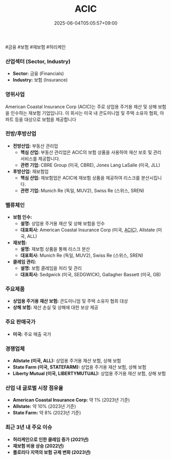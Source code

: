 ﻿---
title: "ACIC"
date: 2025-06-04T05:05:57+09:00
lastmod: 2025-06-04T05:05:57+09:00
type: docs
sidebar:
  open: true
weight: 19
---
<div style="display:none">
  <meta property="article:published_time" content="2025-06-03T20:05:57Z" />
  <meta property="article:modified_time" content="2025-06-03T20:05:57Z" />
</div>
#금융 #보험 #재보험 #허리케인

### 산업섹터 (Sector, Industry)

- **Sector:** 금융 (Financials)
- **Industry:** 보험 (Insurance)

### 영위사업

American Coastal Insurance Corp (ACIC)는 주로 상업용 주거용 재산 및 상해 보험을 인수하는 재보험 기업입니다. 이 회사는 미국 내 콘도미니엄 및 주택 소유자 협회, 아파트 등을 대상으로 보험을 제공합니다

### 전방/후방산업

- **전방산업:** 부동산 관리업
    - **핵심 산업:** 부동산 관리업은 ACIC의 보험 상품을 사용하여 재산 보호 및 관리 서비스를 제공합니다.
    - **관련 기업:** CBRE Group (미국, CBRE), Jones Lang LaSalle (미국, JLL)
- **후방산업:** 재보험업
    - **핵심 산업:** 재보험업은 ACIC에 재보험 상품을 제공하여 리스크를 분산시킵니다.
    - **관련 기업:** Munich Re (독일, MUV2), Swiss Re (스위스, SREN)

### 밸류체인

- **보험 인수:**
    - **설명:** 상업용 주거용 재산 및 상해 보험을 인수
    - **대표회사:** American Coastal Insurance Corp (미국, [ACIC](/company-analysis/acic/)), Allstate (미국, ALL)
- **재보험:**
    - **설명:** 재보험 상품을 통해 리스크 분산
    - **대표회사:** Munich Re (독일, MUV2), Swiss Re (스위스, SREN)
- **클레임 관리:**
    - **설명:** 보험 클레임을 처리 및 관리
    - **대표회사:** Sedgwick (미국, SEDGWICK), Gallagher Bassett (미국, GB)

### 주요제품

- **상업용 주거용 재산 보험:** 콘도미니엄 및 주택 소유자 협회 대상
- **상해 보험:** 재산 손실 및 상해에 대한 보상 제공

### 주요 판매국가

- **미국:** 주요 매출 국가

### 경쟁업체

- **Allstate (미국, ALL):** 상업용 주거용 재산 보험, 상해 보험
- **State Farm (미국, STATEFARM):** 상업용 주거용 재산 보험, 상해 보험
- **Liberty Mutual (미국, LIBERTYMUTUAL):** 상업용 주거용 재산 보험, 상해 보험

### 산업 내 글로벌 시장 점유율

- **American Coastal Insurance Corp:** 약 1% (2023년 기준)
- **Allstate:** 약 10% (2023년 기준)
- **State Farm:** 약 8% (2023년 기준)

### 최근 3년 내 주요 이슈

- **허리케인으로 인한 클레임 증가 (2021년)**
- **재보험 비용 상승 (2022년)**
- **플로리다 지역의 보험 규제 변화 (2023년)**
